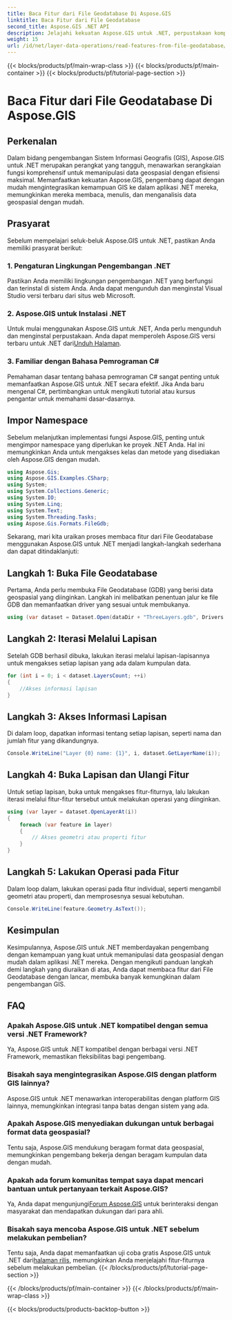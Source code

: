 ```yaml
---
title: Baca Fitur dari File Geodatabase Di Aspose.GIS
linktitle: Baca Fitur dari File Geodatabase
second_title: Aspose.GIS .NET API
description: Jelajahi kekuatan Aspose.GIS untuk .NET, perpustakaan komprehensif untuk data geospasial dalam aplikasi .NET. Membaca, menulis, dan menganalisis data geospasial dengan mudah.
weight: 15
url: /id/net/layer-data-operations/read-features-from-file-geodatabase/
---
```


{{< blocks/products/pf/main-wrap-class >}}
{{< blocks/products/pf/main-container >}}
{{< blocks/products/pf/tutorial-page-section >}}

# Baca Fitur dari File Geodatabase Di Aspose.GIS

## Perkenalan
Dalam bidang pengembangan Sistem Informasi Geografis (GIS), Aspose.GIS untuk .NET merupakan perangkat yang tangguh, menawarkan serangkaian fungsi komprehensif untuk memanipulasi data geospasial dengan efisiensi maksimal. Memanfaatkan kekuatan Aspose.GIS, pengembang dapat dengan mudah mengintegrasikan kemampuan GIS ke dalam aplikasi .NET mereka, memungkinkan mereka membaca, menulis, dan menganalisis data geospasial dengan mudah.
## Prasyarat
Sebelum mempelajari seluk-beluk Aspose.GIS untuk .NET, pastikan Anda memiliki prasyarat berikut:
### 1. Pengaturan Lingkungan Pengembangan .NET
Pastikan Anda memiliki lingkungan pengembangan .NET yang berfungsi dan terinstal di sistem Anda. Anda dapat mengunduh dan menginstal Visual Studio versi terbaru dari situs web Microsoft.
### 2. Aspose.GIS untuk Instalasi .NET
 Untuk mulai menggunakan Aspose.GIS untuk .NET, Anda perlu mengunduh dan menginstal perpustakaan. Anda dapat memperoleh Aspose.GIS versi terbaru untuk .NET dari[Unduh Halaman](https://releases.aspose.com/gis/net/).
### 3. Familiar dengan Bahasa Pemrograman C#
Pemahaman dasar tentang bahasa pemrograman C# sangat penting untuk memanfaatkan Aspose.GIS untuk .NET secara efektif. Jika Anda baru mengenal C#, pertimbangkan untuk mengikuti tutorial atau kursus pengantar untuk memahami dasar-dasarnya.

## Impor Namespace
Sebelum melanjutkan implementasi fungsi Aspose.GIS, penting untuk mengimpor namespace yang diperlukan ke proyek .NET Anda. Hal ini memungkinkan Anda untuk mengakses kelas dan metode yang disediakan oleh Aspose.GIS dengan mudah.

```csharp
using Aspose.Gis;
using Aspose.GIS.Examples.CSharp;
using System;
using System.Collections.Generic;
using System.IO;
using System.Linq;
using System.Text;
using System.Threading.Tasks;
using Aspose.Gis.Formats.FileGdb;
```

Sekarang, mari kita uraikan proses membaca fitur dari File Geodatabase menggunakan Aspose.GIS untuk .NET menjadi langkah-langkah sederhana dan dapat ditindaklanjuti:
## Langkah 1: Buka File Geodatabase
Pertama, Anda perlu membuka File Geodatabase (GDB) yang berisi data geospasial yang diinginkan. Langkah ini melibatkan penentuan jalur ke file GDB dan memanfaatkan driver yang sesuai untuk membukanya.
```csharp
using (var dataset = Dataset.Open(dataDir + "ThreeLayers.gdb", Drivers.FileGdb))
```
## Langkah 2: Iterasi Melalui Lapisan
Setelah GDB berhasil dibuka, lakukan iterasi melalui lapisan-lapisannya untuk mengakses setiap lapisan yang ada dalam kumpulan data.
```csharp
for (int i = 0; i < dataset.LayersCount; ++i)
{
    //Akses informasi lapisan
}
```
## Langkah 3: Akses Informasi Lapisan
Di dalam loop, dapatkan informasi tentang setiap lapisan, seperti nama dan jumlah fitur yang dikandungnya.
```csharp
Console.WriteLine("Layer {0} name: {1}", i, dataset.GetLayerName(i));
```
## Langkah 4: Buka Lapisan dan Ulangi Fitur
Untuk setiap lapisan, buka untuk mengakses fitur-fiturnya, lalu lakukan iterasi melalui fitur-fitur tersebut untuk melakukan operasi yang diinginkan.
```csharp
using (var layer = dataset.OpenLayerAt(i))
{
    foreach (var feature in layer)
    {
        // Akses geometri atau properti fitur
    }
}
```
## Langkah 5: Lakukan Operasi pada Fitur
Dalam loop dalam, lakukan operasi pada fitur individual, seperti mengambil geometri atau properti, dan memprosesnya sesuai kebutuhan.
```csharp
Console.WriteLine(feature.Geometry.AsText());
```

## Kesimpulan
Kesimpulannya, Aspose.GIS untuk .NET memberdayakan pengembang dengan kemampuan yang kuat untuk memanipulasi data geospasial dengan mudah dalam aplikasi .NET mereka. Dengan mengikuti panduan langkah demi langkah yang diuraikan di atas, Anda dapat membaca fitur dari File Geodatabase dengan lancar, membuka banyak kemungkinan dalam pengembangan GIS.
## FAQ
### Apakah Aspose.GIS untuk .NET kompatibel dengan semua versi .NET Framework?
Ya, Aspose.GIS untuk .NET kompatibel dengan berbagai versi .NET Framework, memastikan fleksibilitas bagi pengembang.
### Bisakah saya mengintegrasikan Aspose.GIS dengan platform GIS lainnya?
Aspose.GIS untuk .NET menawarkan interoperabilitas dengan platform GIS lainnya, memungkinkan integrasi tanpa batas dengan sistem yang ada.
### Apakah Aspose.GIS menyediakan dukungan untuk berbagai format data geospasial?
Tentu saja, Aspose.GIS mendukung beragam format data geospasial, memungkinkan pengembang bekerja dengan beragam kumpulan data dengan mudah.
### Apakah ada forum komunitas tempat saya dapat mencari bantuan untuk pertanyaan terkait Aspose.GIS?
 Ya, Anda dapat mengunjungi[Forum Aspose.GIS](https://forum.aspose.com/c/gis/33) untuk berinteraksi dengan masyarakat dan mendapatkan dukungan dari para ahli.
### Bisakah saya mencoba Aspose.GIS untuk .NET sebelum melakukan pembelian?
 Tentu saja, Anda dapat memanfaatkan uji coba gratis Aspose.GIS untuk .NET dari[halaman rilis](https://releases.aspose.com/), memungkinkan Anda menjelajahi fitur-fiturnya sebelum melakukan pembelian.
{{< /blocks/products/pf/tutorial-page-section >}}

{{< /blocks/products/pf/main-container >}}
{{< /blocks/products/pf/main-wrap-class >}}

{{< blocks/products/products-backtop-button >}}
